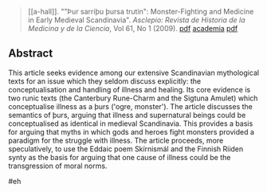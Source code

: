 > [[a-hall]]. ""Þur sarriþu þursa trutin": Monster-Fighting and Medicine in Early Medieval Scandinavia". *Asclepio: Revista de Historia de la Medicina y de la Ciencia*, Vol 61, No 1 (2009). [pdf](http://asclepio.revistas.csic.es/index.php/asclepio/article/view/278/274) [academia](https://www.academia.edu/821403/-%C3%9Eur-sarri%C3%BEu-%C3%BEursa-trutin-Monster-Fighting-and-Medicine-in-Early-Medieval-Scandinavia) [pdf](a/a-hall2009.pdf)

## Abstract
This article seeks evidence among our extensive Scandinavian mythological texts for an issue which they seldom discuss explicitly: the conceptualisation and handling of illness and healing. Its core evidence is two runic texts (the Canterbury Rune-Charm and the Sigtuna Amulet) which conceptualise illness as a þurs ('ogre, monster'). The article discusses the semantics of þurs, arguing that illness and supernatural beings could be conceptualised as identical in medieval Scandinavia. This provides a basis for arguing that myths in which gods and heroes fight monsters provided a paradigm for the struggle with illness. The article proceeds, more speculatively, to use the Eddaic poem Skírnismál and the Finnish Riiden synty as the basis for arguing that one cause of illness could be the transgression of moral norms.

#eh